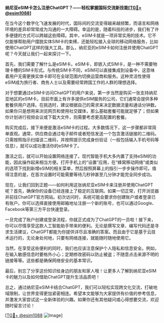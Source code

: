 **纳尼亚eSIM卡怎么注册ChatGPT？——轻松掌握国际交流新技能[[TG💪+ @esim1088](https://t.me/s/esim1088)]**

在当今这个数字化飞速发展的时代，国际间的交流变得越来越频繁，而语言和网络环境的差异却常常成为沟通的一大障碍。幸运的是，随着科技的进步，我们有了许多便捷的方式可以跨越这些障碍。其中，eSIM卡就是一项非常实用的技术。它不仅能够帮助用户摆脱实体SIM卡的束缚，还能轻松接入全球的移动网络服务，比如使用ChatGPT这样的强大工具。那么，纳尼亚的eSIM卡如何注册并使用ChatGPT呢？今天就让我们一起来探讨一下。

首先，我们需要了解什么是eSIM卡。eSIM卡，即嵌入式SIM卡，是一种不需要物理卡槽的SIM卡形式。与传统SIM卡不同，eSIM可以直接集成到设备中，这意味着用户无需更换实体卡即可在全球范围内切换运营商和服务。这种灵活性使得eSIM成为旅行者、商务人士以及需要经常跨国工作的人群的理想选择。

对于想要通过eSIM卡访问ChatGPT的用户来说，第一步当然是购买一张支持纳尼亚地区的eSIM卡。目前市面上有许多提供eSIM服务的公司，它们通常会提供多种套餐供用户选择。在挑选时，建议根据自己的需求来决定数据流量和通话分钟数。如果你只是想用来浏览网页和使用社交媒体，那么基础套餐可能就足够了；但如果你计划进行视频会议或下载大文件，则需要考虑更高配置的套餐。

购买完成后，接下来便是激活eSIM卡的过程。大多数情况下，这一步骤都非常简单直观。通常，供应商会通过电子邮件或者短信发送一个包含激活链接的二维码。只需按照指示扫描该二维码，并按照提示完成身份验证（一般包括输入手机号码等信息），就可以成功激活你的eSIM卡了。

激活之后，就可以开始设置网络连接了。现代智能手机大多内置了支持eSIM的功能，因此操作起来相当方便。打开手机上的“设置”应用，在“蜂窝移动网络”或类似的选项下找到新增eSIM的相关菜单，然后按照屏幕上的指引一步步操作即可。值得注意的是，在首次设置时可能需要等待几秒钟甚至几分钟才能完全同步成功。

现在，让我们回到正题——如何利用这张纳尼亚eSIM卡来注册并使用ChatGPT呢？首先，确保你的设备已经连接上了稳定的互联网。如果一切正常，打开浏览器并前往ChatGPT官方网站。初次访问时，系统可能会要求你创建账户或者登录已有账户。你可以选择直接使用邮箱地址注册一个新的账号，也可以通过Google、Facebook等第三方平台快速登录。

一旦完成了账户创建或登录流程，你就正式成为了ChatGPT的一员啦！接下来，你可以尽情享受这款人工智能助手带来的便利。无论是撰写文章、编写代码还是寻求生活建议，ChatGPT都能为你提供详尽且准确的答案。而且由于它是基于云技术运行的，无论身处何地，只要有网络连接，就能随时随地使用它。

当然，在享受这些便利的同时，我们也应该注意保护个人隐私和信息安全。例如，在输入敏感信息时要格外小心；定期修改密码以防止被盗；不随意点击来源不明的链接等等。这些都是确保网络安全的基本常识。

最后，别忘了分享这份知识给身边的朋友和家人哦！让更多人了解到纳尼亚eSIM卡的魅力以及如何借助ChatGPT提升生活品质吧！

总之，通过纳尼亚eSIM卡结合ChatGPT，我们可以轻松实现跨文化交流，打破地域限制，让世界变得更加紧密相连。希望本文能够为大家提供有价值的参考信息，并激发大家尝试这一全新体验的兴趣。如果你还有其他疑问或心得想要交流，欢迎随时留言讨论！

[[TG💪+ @esim1088](https://t.me/s/esim1088) ![Image](https://i.postimg.cc/4NQfJmqS/Snipaste-2025-05-13-00-14-12.png)]